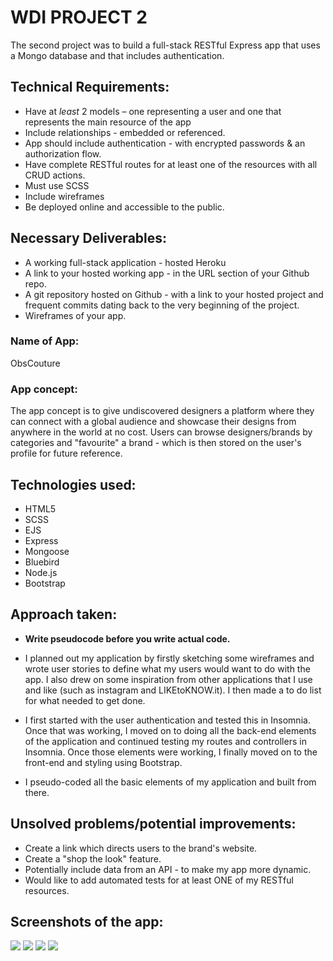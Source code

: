 # WDI PROJECT 2

The second project was to build a full-stack RESTful Express app that uses a Mongo database and that includes authentication.

## Technical Requirements:

* Have at _least_ 2 models – one representing a user and one that represents the main resource of the app
* Include relationships - embedded or referenced.
* App should include authentication - with encrypted passwords & an authorization flow.
* Have complete RESTful routes for at least one of the resources with all CRUD actions.
* Must use SCSS
* Include wireframes
* Be deployed online and accessible to the public.

## Necessary Deliverables:

* A working full-stack application - hosted Heroku
* A link to your hosted working app - in the URL section of your Github repo.
* A git repository hosted on Github - with a link to your hosted project and frequent commits dating back to the very beginning of the project.
* Wireframes of your app.

### Name of App:

ObsCouture

### App concept:

The app concept is to give undiscovered designers a platform where they can connect with a global audience and showcase their designs from anywhere in the world at no cost.
Users can browse designers/brands by categories and "favourite" a brand - which is then stored on the user's profile for future reference.


## Technologies used:

* HTML5
* SCSS
* EJS
* Express
* Mongoose
* Bluebird
* Node.js
* Bootstrap

## Approach taken:

* **Write pseudocode before you write actual code.**
* I planned out my application by firstly sketching some wireframes and wrote user stories to define what my users would want to do with the app. I also drew on some inspiration from other applications that I use and like (such as instagram and LIKEtoKNOW.it). I then made a to do list for what needed to get done.

* I first started with the user authentication and tested this in Insomnia. Once that was working, I moved on to doing all the back-end elements of the application and continued testing my routes and controllers in Insomnia. Once those elements were working, I finally moved on to the front-end and styling using Bootstrap.

* I pseudo-coded all the basic elements of my application and built from there.![]()

## Unsolved problems/potential improvements:
* Create a link which directs users to the brand's website.
* Create a "shop the look" feature.
* Potentially include data from an API - to make my app more dynamic.
* Would like to add automated tests for at least ONE of my RESTful resources.

## Screenshots of the app:
![](/images/LandingPage.png)
![](/images/HomePage.png)
![](/images/BrandPage.png)
![](/images/ProfilePage.png)

